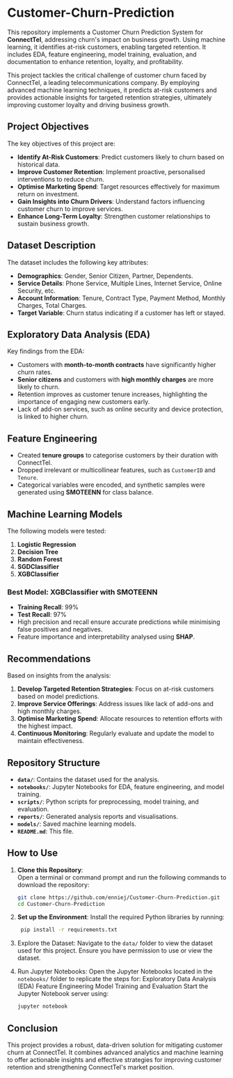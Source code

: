 # Customer-Churn-Prediction
This repository implements a Customer Churn Prediction System for **ConnectTel**, addressing churn's impact on business growth. Using machine learning, it identifies at-risk customers, enabling targeted retention. It includes EDA, feature engineering, model training, evaluation, and documentation to enhance retention, loyalty, and profitability.

This project tackles the critical challenge of customer churn faced by ConnectTel, a leading telecommunications company. By employing advanced machine learning techniques, it predicts at-risk customers and provides actionable insights for targeted retention strategies, ultimately improving customer loyalty and driving business growth.

## Project Objectives
The key objectives of this project are:
- **Identify At-Risk Customers**: Predict customers likely to churn based on historical data.
- **Improve Customer Retention**: Implement proactive, personalised interventions to reduce churn.
- **Optimise Marketing Spend**: Target resources effectively for maximum return on investment.
- **Gain Insights into Churn Drivers**: Understand factors influencing customer churn to improve services.
- **Enhance Long-Term Loyalty**: Strengthen customer relationships to sustain business growth.

## Dataset Description
The dataset includes the following key attributes:
- **Demographics**: Gender, Senior Citizen, Partner, Dependents.
- **Service Details**: Phone Service, Multiple Lines, Internet Service, Online Security, etc.
- **Account Information**: Tenure, Contract Type, Payment Method, Monthly Charges, Total Charges.
- **Target Variable**: Churn status indicating if a customer has left or stayed.

## Exploratory Data Analysis (EDA)
Key findings from the EDA:
- Customers with **month-to-month contracts** have significantly higher churn rates.
- **Senior citizens** and customers with **high monthly charges** are more likely to churn.
- Retention improves as customer tenure increases, highlighting the importance of engaging new customers early.
- Lack of add-on services, such as online security and device protection, is linked to higher churn.

## Feature Engineering
- Created **tenure groups** to categorise customers by their duration with ConnectTel.
- Dropped irrelevant or multicollinear features, such as `CustomerID` and `Tenure`.
- Categorical variables were encoded, and synthetic samples were generated using **SMOTEENN** for class balance.

## Machine Learning Models
The following models were tested:
1. **Logistic Regression**
2. **Decision Tree**
3. **Random Forest**
4. **SGDClassifier**
5. **XGBClassifier**

### Best Model: XGBClassifier with SMOTEENN
- **Training Recall**: 99%
- **Test Recall**: 97%
- High precision and recall ensure accurate predictions while minimising false positives and negatives.
- Feature importance and interpretability analysed using **SHAP**.

## Recommendations
Based on insights from the analysis:
1. **Develop Targeted Retention Strategies**: Focus on at-risk customers based on model predictions.
2. **Improve Service Offerings**: Address issues like lack of add-ons and high monthly charges.
3. **Optimise Marketing Spend**: Allocate resources to retention efforts with the highest impact.
4. **Continuous Monitoring**: Regularly evaluate and update the model to maintain effectiveness.

## Repository Structure
- **`data/`**: Contains the dataset used for the analysis.
- **`notebooks/`**: Jupyter Notebooks for EDA, feature engineering, and model training.
- **`scripts/`**: Python scripts for preprocessing, model training, and evaluation.
- **`reports/`**: Generated analysis reports and visualisations.
- **`models/`**: Saved machine learning models.
- **`README.md`**: This file.

## How to Use

1. **Clone this Repository**:  
   Open a terminal or command prompt and run the following commands to download the repository:
   ```bash
   git clone https://github.com/enniej/Customer-Churn-Prediction.git
   cd Customer-Churn-Prediction
2. **Set up the Environment**:
Install the required Python libraries by running:
   ```bash
    pip install -r requirements.txt

3. Explore the Dataset:
Navigate to the `data/` folder to view the dataset used for this project. Ensure you have permission to use or view the dataset.

4. Run Jupyter Notebooks:
Open the Jupyter Notebooks located in the `notebooks/` folder to replicate the steps for:
Exploratory Data Analysis (EDA)
Feature Engineering
Model Training and Evaluation
Start the Jupyter Notebook server using:
   ```bash
   jupyter notebook

## Conclusion
This project provides a robust, data-driven solution for mitigating customer churn at ConnectTel. It combines advanced analytics and machine learning to offer actionable insights and effective strategies for improving customer retention and strengthening ConnectTel's market position.

   
